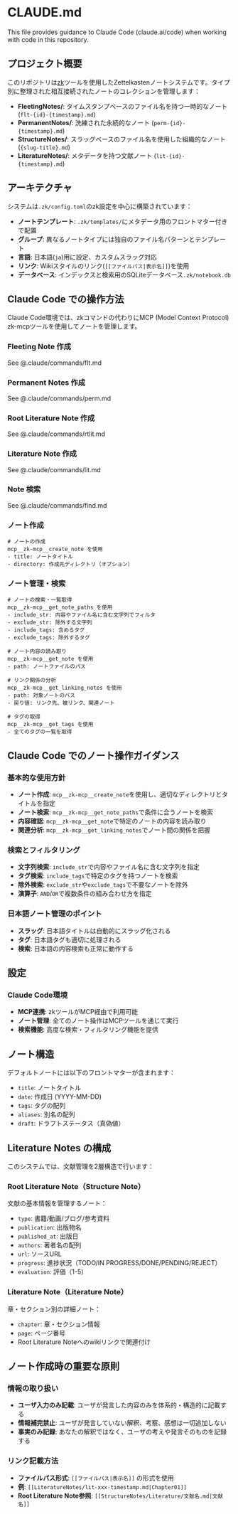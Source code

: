 # CLAUDE.md

This file provides guidance to Claude Code (claude.ai/code) when working with code in this repository.

## プロジェクト概要

このリポジトリは[zk](https://github.com/zk-org/zk)ツールを使用したZettelkastenノートシステムです。タイプ別に整理された相互接続されたノートのコレクションを管理します：

- **FleetingNotes/**: タイムスタンプベースのファイル名を持つ一時的なノート (`flt-{id}-{timestamp}.md`)
- **PermanentNotes/**: 洗練された永続的なノート (`perm-{id}-{timestamp}.md`)
- **StructureNotes/**: スラッグベースのファイル名を使用した組織的なノート (`{slug-title}.md`)
- **LiteratureNotes/**: メタデータを持つ文献ノート (`lit-{id}-{timestamp}.md`)

## アーキテクチャ

システムは`.zk/config.toml`のzk設定を中心に構築されています：

- **ノートテンプレート**: `.zk/templates/`にメタデータ用のフロントマター付きで配置
- **グループ**: 異なるノートタイプには独自のファイル名パターンとテンプレート
- **言語**: 日本語(`ja`)用に設定、カスタムスラッグ対応
- **リンク**: Wikiスタイルのリンク(`[[ファイルパス|表示名]]`)を使用
- **データベース**: インデックスと検索用のSQLiteデータベース`.zk/notebook.db`

## Claude Code での操作方法

Claude Code環境では、zkコマンドの代わりにMCP (Model Context Protocol) zk-mcpツールを使用してノートを管理します。

### Fleeting Note 作成

See @.claude/commands/flt.md

### Permanent Notes 作成

See @.claude/commands/perm.md

### Root Literature Note 作成

See @.claude/commands/rtlit.md

### Literature Note 作成

See @.claude/commands/lit.md

### Note 検索

See @.claude/commands/find.md

### ノート作成

```
# ノートの作成
mcp__zk-mcp__create_note を使用
- title: ノートタイトル
- directory: 作成先ディレクトリ（オプション）
```

### ノート管理・検索

```
# ノートの検索・一覧取得
mcp__zk-mcp__get_note_paths を使用
- include_str: 内容やファイル名に含む文字列でフィルタ
- exclude_str: 除外する文字列
- include_tags: 含めるタグ
- exclude_tags: 除外するタグ

# ノート内容の読み取り
mcp__zk-mcp__get_note を使用
- path: ノートファイルのパス

# リンク関係の分析
mcp__zk-mcp__get_linking_notes を使用
- path: 対象ノートのパス
- 戻り値: リンク先、被リンク、関連ノート

# タグの取得
mcp__zk-mcp__get_tags を使用
- 全てのタグの一覧を取得
```

## Claude Code でのノート操作ガイダンス

### 基本的な使用方針

- **ノート作成**: `mcp__zk-mcp__create_note`を使用し、適切なディレクトリとタイトルを指定
- **ノート検索**: `mcp__zk-mcp__get_note_paths`で条件に合うノートを検索
- **内容確認**: `mcp__zk-mcp__get_note`で特定のノートの内容を読み取り
- **関連分析**: `mcp__zk-mcp__get_linking_notes`でノート間の関係を把握

### 検索とフィルタリング

- **文字列検索**: `include_str`で内容やファイル名に含む文字列を指定
- **タグ検索**: `include_tags`で特定のタグを持つノートを検索
- **除外検索**: `exclude_str`や`exclude_tags`で不要なノートを除外
- **演算子**: `AND`/`OR`で複数条件の組み合わせ方を指定

### 日本語ノート管理のポイント

- **スラッグ**: 日本語タイトルは自動的にスラッグ化される
- **タグ**: 日本語タグも適切に処理される
- **検索**: 日本語の内容検索も正常に動作する

## 設定

### Claude Code環境

- **MCP連携**: zkツールがMCP経由で利用可能
- **ノート管理**: 全てのノート操作はMCPツールを通じて実行
- **検索機能**: 高度な検索・フィルタリング機能を提供

## ノート構造

デフォルトノートには以下のフロントマターが含まれます：
- `title`: ノートタイトル
- `date`: 作成日 (YYYY-MM-DD)
- `tags`: タグの配列
- `aliases`: 別名の配列
- `draft`: ドラフトステータス（真偽値）

## Literature Notes の構成

このシステムでは、文献管理を2層構造で行います：

### Root Literature Note（Structure Note）
文献の基本情報を管理するノート：
- `type`: 書籍/動画/ブログ/参考資料
- `publication`: 出版物名
- `published_at`: 出版日
- `authors`: 著者名の配列
- `url`: ソースURL
- `progress`: 進捗状況（TODO/IN PROGRESS/DONE/PENDING/REJECT）
- `evaluation`: 評価（1-5）

### Literature Note（Literature Note）
章・セクション別の詳細ノート：
- `chapter`: 章・セクション情報
- `page`: ページ番号
- Root Literature Noteへのwikiリンクで関連付け

## ノート作成時の重要な原則

### 情報の取り扱い
- **ユーザ入力のみ記載**: ユーザが発言した内容のみを体系的・構造的に記載する
- **情報補完禁止**: ユーザが発言していない解釈、考察、感想は一切追加しない
- **事実のみ記録**: あなたの解釈ではなく、ユーザの考えや発言そのものを記録する

### リンク記載方法
- **ファイルパス形式**: `[[ファイルパス|表示名]]` の形式を使用
- **例**: `[[LiteratureNotes/lit-xxx-timestamp.md|Chapter01]]`
- **Root Literature Note参照**: `[[StructureNotes/Literature/文献名.md|文献名]]`
